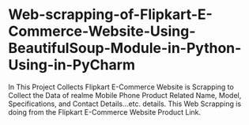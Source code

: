 # Web-scrapping-of-Flipkart-E-Commerce-Website-Using-BeautifulSoup-Module-in-Python-Using-in-PyCharm
In This Project Collects Flipkart E-Commerce Website is Scrapping to Collect the Data of realme Mobile Phone Product Related Name, Model, Specifications, and Contact Details...etc. details. This Web Scrapping is doing from the Flipkart E-Commerce Website Product Link.
